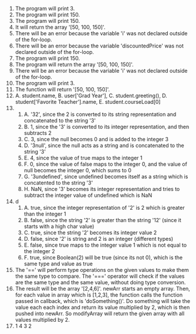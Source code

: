 1. The program will print 3.
2. The program will print 150.
3. The program will print 150.
4. It will return the array '[50, 100, 150]'.
5. There will be an error because the variable 'i' was not declared outside of the for-loop.
6. There will be an error because the variable 'discountedPrice' was not declared outside of the for-loop.
7. The program will print 150.
8. The program will return the array '[50, 100, 150]'.
9. There will be an error because the variable 'i' was not declared outside of the for-loop.
10. The program will print 3.
11. The function will return '[50, 100, 150]'.
12. A. student.name, B. user['Grad Year'], C. student.greeting(), D. student['Favorite Teacher'].name, E. student.courseLoad[0]
13. 
    1.  A. '32', since the 2 is converted to its string representation and concatenated to the string '3'
    2.  B. 1, since the '3' is converted to its integer representation, and then subtracts 2
    3.  C. 3, since the null becomes 0 and is added to the integer 3
    4.  D. '3null', since the null acts as a string and is concatenated to the string '3'
    5.  E. 4, since the value of true maps to the integer 1
    6.  F. 0, since the value of false maps to the integer 0, and the value of null becomes the integer 0, which sums to 0
    7.  G. '3undefined', since undefined becomes itself as a string which is concatented to the string '3'
    8.  H. NaN, since '3' becomes its integer representation and tries to subtract the integer value of undefined which is NaN
14. d
    1. A. true, since the integer representation of '2' is 2 which is greater than the integer 1
    2. B. false, since the string '2' is greater than the string '12' (since it starts with a high char value)
    3. C. true, since the string '2' becomes its integer value 2
    4. D. false, since '2' is string and 2 is an integer (different types)
    5. E. false, since true maps to the integer value 1 which is not equal to the integer 2
    6. F. true, since Boolean(2) will be true (since its not 0), which is the same type and value as true
 15. The '==' will perform type operations on the given values to make them the same type to compare. The '===' operator will check if the values are the same type and the same value, without doing type conversion.
 17. The result will be the array '[2,4,6]'. newArr starts an empty array. Then, for each value in array which is [1,2,3], the function calls the function passed in callback, which is 'doSomething()'. Do something will take the value each each index and return its value multiplied by 2, which is then pushed into newArr. So modifyArray will return the given array with all values multiplied by 2.
 19. 1
     4
     3
     2
    